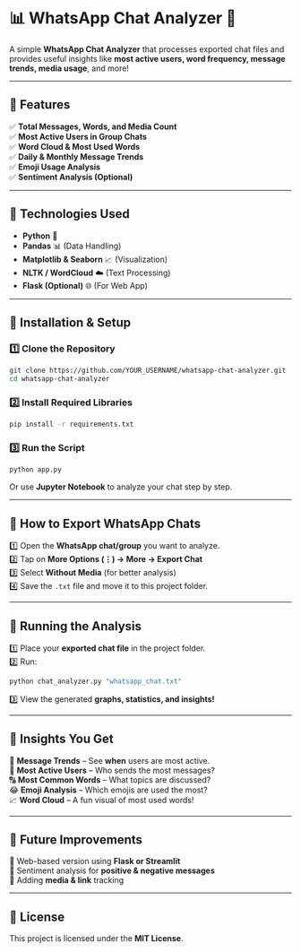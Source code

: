 
# **📊 WhatsApp Chat Analyzer 🚀**  
A simple **WhatsApp Chat Analyzer** that processes exported chat files and provides useful insights like **most active users, word frequency, message trends, media usage**, and more!  

---

## **📌 Features**
✅ **Total Messages, Words, and Media Count**  
✅ **Most Active Users in Group Chats**  
✅ **Word Cloud & Most Used Words**  
✅ **Daily & Monthly Message Trends**  
✅ **Emoji Usage Analysis**  
✅ **Sentiment Analysis (Optional)**  

---

## **📌 Technologies Used**
- **Python** 🐍  
- **Pandas** 📊 (Data Handling)  
- **Matplotlib & Seaborn** 📈 (Visualization)  
- **NLTK / WordCloud** ☁️ (Text Processing)  
- **Flask (Optional)** 🌐 (For Web App)  

---

## **📌 Installation & Setup**
### **1️⃣ Clone the Repository**
```bash
git clone https://github.com/YOUR_USERNAME/whatsapp-chat-analyzer.git
cd whatsapp-chat-analyzer
```

### **2️⃣ Install Required Libraries**
```bash
pip install -r requirements.txt
```

### **3️⃣ Run the Script**
```bash
python app.py
```
Or use **Jupyter Notebook** to analyze your chat step by step.  

---

## **📌 How to Export WhatsApp Chats**
1️⃣ Open the **WhatsApp chat/group** you want to analyze.  
2️⃣ Tap on **More Options (⋮) → More → Export Chat**  
3️⃣ Select **Without Media** (for better analysis)  
4️⃣ Save the `.txt` file and move it to this project folder.  

---

## **📌 Running the Analysis**
1️⃣ Place your **exported chat file** in the project folder.  
2️⃣ Run:
   ```python
   python chat_analyzer.py "whatsapp_chat.txt"
   ```
3️⃣ View the generated **graphs, statistics, and insights!**  

---

## **📌 Insights You Get**
📅 **Message Trends** – See **when** users are most active.  
💬 **Most Active Users** – Who sends the most messages?  
🔠 **Most Common Words** – What topics are discussed?  
😂 **Emoji Analysis** – Which emojis are used the most?  
📈 **Word Cloud** – A fun visual of most used words!  

---

## **📌 Future Improvements**
🔹 Web-based version using **Flask or Streamlit**  
🔹 Sentiment analysis for **positive & negative messages**  
🔹 Adding **media & link** tracking  

---

## **📌 License**
This project is licensed under the **MIT License**.  

